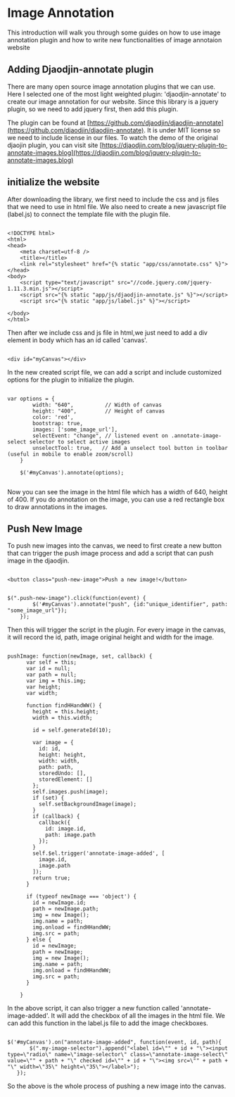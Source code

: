 # Image Annotation

This introduction will walk you through some guides on how to use image annotation plugin and how to write new functionalities of image annotaion website

## Adding Djaodjin-annotate plugin

There are many open source image annotation plugins that we can use. Here I selected one of the most light weighted plugin: 'djaodjin-annotate' to create our image annotation for our website. Since this library is a jquery plugin, so we need to add jquery first, then add this plugin.


The plugin can be found at [https://github.com/djaodjin/djaodjin-annotate](https://github.com/djaodjin/djaodjin-annotate). It is under MIT license so we need to include license in our files. To watch the demo of the original djaojin plugin, you can visit site [https://djaodjin.com/blog/jquery-plugin-to-annotate-images.blog](https://djaodjin.com/blog/jquery-plugin-to-annotate-images.blog)


## initialize the website

After downloading the library, we first need to include the css and js files that we need to use in html file. We also need to create a new javascript file (label.js) to connect the template file with the plugin file.

```

<!DOCTYPE html>
<html>
<head>
	<meta charset=utf-8 />
	<title></title>
	<link rel="stylesheet" href="{% static "app/css/annotate.css" %}">
</head>
<body>
	<script type="text/javascript" src="//code.jquery.com/jquery-1.11.3.min.js"></script>
	<script src="{% static "app/js/djaodjin-annotate.js" %}"></script>
	<script src="{% static "app/js/label.js" %}"></script>

</body>
</html>

```

Then after we include css and js file in html,we just need to add a div element in body which has an id called 'canvas'.

```

<div id="myCanvas"></div>

```

In the new created script file, we can add a script and include customized options for the plugin to initialize the plugin.

```

var options = {
		width: "640",          // Width of canvas
  		height: "400",         // Height of canvas
		color: 'red',
		bootstrap: true,
		images: ['some_image_url'],
		selectEvent: "change", // listened event on .annotate-image-select selector to select active images
  		unselectTool: true,   // Add a unselect tool button in toolbar (useful in mobile to enable zoom/scroll)
	}

	$('#myCanvas').annotate(options);


```


Now you can see the image in the html file which has a width of 640, height of 400. If you do annotation on the image, you can use a red rectangle box to draw annotations in the images.



## Push New Image

To push new images into the canvas, we need to first create a new button that can trigger the push image process and add a script that can push image in the djaodjin.

```

<button class="push-new-image">Push a new image!</button>

```

```

$(".push-new-image").click(function(event) {		
		$('#myCanvas').annotate("push", {id:"unique_identifier", path: "some_image_url"});		
	});

```

Then this will trigger the script in the plugin. For every image in the canvas, it will record the id, path, image original height and width for the image.


```

pushImage: function(newImage, set, callback) {
      var self = this;
      var id = null;
      var path = null;
      var img = this.img;
      var height;
      var width;      

      function findHHandWW() {
        height = this.height;
        width = this.width;
        
        id = self.generateId(10);

        var image = {
          id: id,
          height: height,
          width: width,
          path: path,
          storedUndo: [],
          storedElement: []
        };
        self.images.push(image);
        if (set) {
          self.setBackgroundImage(image);
        }
        if (callback) {
          callback({
            id: image.id,
            path: image.path
          });
        }
        self.$el.trigger('annotate-image-added', [
          image.id,
          image.path
        ]);
        return true;
      }
      
      if (typeof newImage === 'object') {
        id = newImage.id;
        path = newImage.path;
        img = new Image();
        img.name = path;
        img.onload = findHHandWW;
        img.src = path;
      } else {
        id = newImage;
        path = newImage;
        img = new Image();
        img.name = path;
        img.onload = findHHandWW;
        img.src = path;
      }
      
    }

```

 In the above script, it can also trigger a new function called 'annotate-image-added'. It will add the checkbox of all the images in the html file. We can add this function in the label.js file to add the image checkboxes.

 ```

 $('#myCanvas').on("annotate-image-added", function(event, id, path){
		$(".my-image-selector").append("<label id=\"" + id + "\"><input type=\"radio\" name=\"image-selector\" class=\"annotate-image-select\" value=\"" + path + "\" checked id=\"" + id + "\"><img src=\"" + path + "\" width=\"35\" height=\"35\"></label>");
	});

```

So the above is the whole process of pushing a new image into the canvas.

